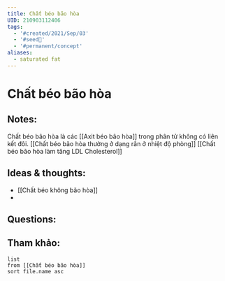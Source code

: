 ```yaml
---
title: Chất béo bão hòa
UID: 210903112406
tags:
  - '#created/2021/Sep/03'
  - '#seed🥜'
  - '#permanent/concept'
aliases:
  - saturated fat
---
```

# Chất béo bão hòa

## Notes:
Chất béo bão hòa là các [[Axit béo bão hòa]] trong phân tử không có liên kết đôi.
[[Chất béo bão hòa thường ở dạng rắn ở nhiệt độ phòng]]
[[Chất béo bão hòa làm tăng LDL Cholesterol]]

## Ideas & thoughts:
- [[Chất béo không bão hòa]]
- 
## Questions:


## Tham khảo:
```dataview
list
from [[Chất béo bão hòa]]
sort file.name asc
```